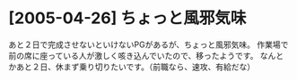 # [2005-04-26] ちょっと風邪気味


あと２日で完成させないといけないPGがあるが、ちょっと風邪気味。
作業場で前の席に座っている人が激しく咳き込んでいたので、移ったようです。
なんとかあと２日、休まず乗り切りたいです。（前職なら、速攻、有給だな）
